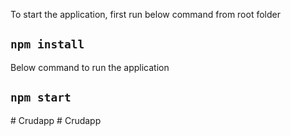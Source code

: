 To start the application, first run below command from root folder

## `npm install`

Below command to run the application

## `npm start`

#   C r u d a p p  
 #   C r u d a p p  
 